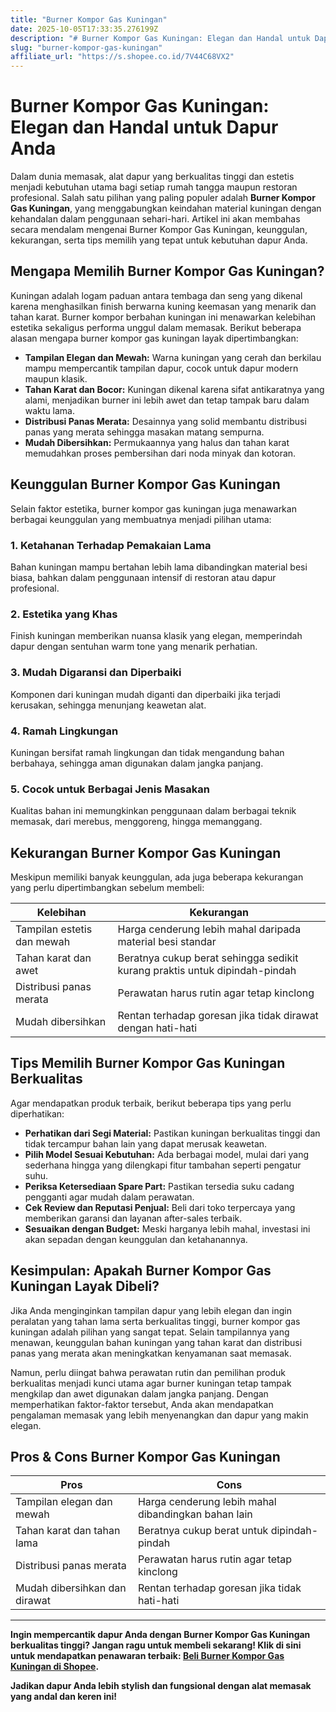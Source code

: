 ```yaml
---
title: "Burner Kompor Gas Kuningan"
date: 2025-10-05T17:33:35.276199Z
description: "# Burner Kompor Gas Kuningan: Elegan dan Handal untuk Dapur Anda..."
slug: "burner-kompor-gas-kuningan"
affiliate_url: "https://s.shopee.co.id/7V44C68VX2"
---
```

# Burner Kompor Gas Kuningan: Elegan dan Handal untuk Dapur Anda

Dalam dunia memasak, alat dapur yang berkualitas tinggi dan estetis menjadi kebutuhan utama bagi setiap rumah tangga maupun restoran profesional. Salah satu pilihan yang paling populer adalah **Burner Kompor Gas Kuningan**, yang menggabungkan keindahan material kuningan dengan kehandalan dalam penggunaan sehari-hari. Artikel ini akan membahas secara mendalam mengenai Burner Kompor Gas Kuningan, keunggulan, kekurangan, serta tips memilih yang tepat untuk kebutuhan dapur Anda.

## Mengapa Memilih Burner Kompor Gas Kuningan?

Kuningan adalah logam paduan antara tembaga dan seng yang dikenal karena menghasilkan finish berwarna kuning keemasan yang menarik dan tahan karat. Burner kompor berbahan kuningan ini menawarkan kelebihan estetika sekaligus performa unggul dalam memasak. Berikut beberapa alasan mengapa burner kompor gas kuningan layak dipertimbangkan:

- **Tampilan Elegan dan Mewah:** Warna kuningan yang cerah dan berkilau mampu mempercantik tampilan dapur, cocok untuk dapur modern maupun klasik.
- **Tahan Karat dan Bocor:** Kuningan dikenal karena sifat antikaratnya yang alami, menjadikan burner ini lebih awet dan tetap tampak baru dalam waktu lama.
- **Distribusi Panas Merata:** Desainnya yang solid membantu distribusi panas yang merata sehingga masakan matang sempurna.
- **Mudah Dibersihkan:** Permukaannya yang halus dan tahan karat memudahkan proses pembersihan dari noda minyak dan kotoran.

## Keunggulan Burner Kompor Gas Kuningan

Selain faktor estetika, burner kompor gas kuningan juga menawarkan berbagai keunggulan yang membuatnya menjadi pilihan utama:

### 1. Ketahanan Terhadap Pemakaian Lama
Bahan kuningan mampu bertahan lebih lama dibandingkan material besi biasa, bahkan dalam penggunaan intensif di restoran atau dapur profesional.

### 2. Estetika yang Khas
Finish kuningan memberikan nuansa klasik yang elegan, memperindah dapur dengan sentuhan warm tone yang menarik perhatian.

### 3. Mudah Digaransi dan Diperbaiki
Komponen dari kuningan mudah diganti dan diperbaiki jika terjadi kerusakan, sehingga menunjang keawetan alat.

### 4. Ramah Lingkungan
Kuningan bersifat ramah lingkungan dan tidak mengandung bahan berbahaya, sehingga aman digunakan dalam jangka panjang.

### 5. Cocok untuk Berbagai Jenis Masakan
Kualitas bahan ini memungkinkan penggunaan dalam berbagai teknik memasak, dari merebus, menggoreng, hingga memanggang.

## Kekurangan Burner Kompor Gas Kuningan

Meskipun memiliki banyak keunggulan, ada juga beberapa kekurangan yang perlu dipertimbangkan sebelum membeli:

| Kelebihan | Kekurangan |
|------------|--------------|
| Tampilan estetis dan mewah | Harga cenderung lebih mahal daripada material besi standar |
| Tahan karat dan awet | Beratnya cukup berat sehingga sedikit kurang praktis untuk dipindah-pindah |
| Distribusi panas merata | Perawatan harus rutin agar tetap kinclong |
| Mudah dibersihkan | Rentan terhadap goresan jika tidak dirawat dengan hati-hati |

## Tips Memilih Burner Kompor Gas Kuningan Berkualitas

Agar mendapatkan produk terbaik, berikut beberapa tips yang perlu diperhatikan:

- **Perhatikan dari Segi Material:** Pastikan kuningan berkualitas tinggi dan tidak tercampur bahan lain yang dapat merusak keawetan.
- **Pilih Model Sesuai Kebutuhan:** Ada berbagai model, mulai dari yang sederhana hingga yang dilengkapi fitur tambahan seperti pengatur suhu.
- **Periksa Ketersediaan Spare Part:** Pastikan tersedia suku cadang pengganti agar mudah dalam perawatan.
- **Cek Review dan Reputasi Penjual:** Beli dari toko terpercaya yang memberikan garansi dan layanan after-sales terbaik.
- **Sesuaikan dengan Budget:** Meski harganya lebih mahal, investasi ini akan sepadan dengan keunggulan dan ketahanannya.

## Kesimpulan: Apakah Burner Kompor Gas Kuningan Layak Dibeli?

Jika Anda menginginkan tampilan dapur yang lebih elegan dan ingin peralatan yang tahan lama serta berkualitas tinggi, burner kompor gas kuningan adalah pilihan yang sangat tepat. Selain tampilannya yang menawan, keunggulan bahan kuningan yang tahan karat dan distribusi panas yang merata akan meningkatkan kenyamanan saat memasak.

Namun, perlu diingat bahwa perawatan rutin dan pemilihan produk berkualitas menjadi kunci utama agar burner kuningan tetap tampak mengkilap dan awet digunakan dalam jangka panjang. Dengan memperhatikan faktor-faktor tersebut, Anda akan mendapatkan pengalaman memasak yang lebih menyenangkan dan dapur yang makin elegan.

## Pros & Cons Burner Kompor Gas Kuningan

| **Pros** | **Cons** |
|------------------------------|-------------------------------------------------|
| Tampilan elegan dan mewah | Harga cenderung lebih mahal dibandingkan bahan lain |
| Tahan karat dan tahan lama | Beratnya cukup berat untuk dipindah-pindah |
| Distribusi panas merata | Perawatan harus rutin agar tetap kinclong |
| Mudah dibersihkan dan dirawat | Rentan terhadap goresan jika tidak hati-hati |

---

**Ingin mempercantik dapur Anda dengan Burner Kompor Gas Kuningan berkualitas tinggi? Jangan ragu untuk membeli sekarang! Klik di sini untuk mendapatkan penawaran terbaik: [Beli Burner Kompor Gas Kuningan di Shopee](https://s.shopee.co.id/7V44C68VX2).**

**Jadikan dapur Anda lebih stylish dan fungsional dengan alat memasak yang andal dan keren ini!**